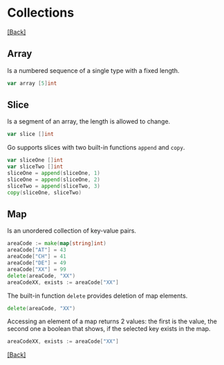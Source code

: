 # Collections

[[Back]](README.md)

## Array

Is a numbered sequence of a single type with a fixed length.

```go
var array [5]int
```

## Slice

Is a segment of an array, the length is allowed to change.

```go
var slice []int
```

Go supports slices with two built-in functions `append` and `copy`.

```go
var sliceOne []int
var sliceTwo []int
sliceOne = append(sliceOne, 1)
sliceOne = append(sliceOne, 2)
sliceTwo = append(sliceTwo, 3)
copy(sliceOne, sliceTwo)
```

## Map

Is an unordered collection of key-value pairs.

```go
areaCode := make(map[string]int)
areaCode["AT"] = 43
areaCode["CH"] = 41
areaCode["DE"] = 49
areaCode["XX"] = 99
delete(areaCode, "XX")
areaCodeXX, exists := areaCode["XX"]
```

The built-in function `delete` provides deletion of map elements.

```go
delete(areaCode, "XX")
```

Accessing an element of a map returns 2 values: the first is the value, the second one a boolean that shows, if the selected key exists in the map.

```go
areaCodeXX, exists := areaCode["XX"]
```

[[Back]](README.md)
